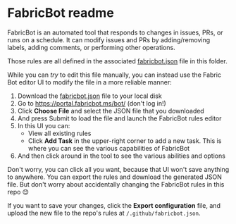 FabricBot readme
================

FabricBot is an automated tool that responds to changes in issues, PRs, or
runs on a schedule. It can modify issues and PRs by adding/removing labels,
adding comments, or performing other operations.

Those rules are all defined in the associated
[fabricbot.json](/.github/fabricbot.json) file in this folder.

While you can _try_ to edit this file manually, you can instead use the Fabric
Bot editor UI to modify the file in a more reliable manner:

1. Download the [fabricbot.json](/.github/fabricbot.json) file to your local disk
2. Go to https://portal.fabricbot.ms/bot/ (don't log in!)
3. Click **Choose File** and select the JSON file that you downloaded
4. And press Submit to load the file and launch the FabricBot rules editor
5. In this UI you can:
   - View all existing rules
   - Click **Add Task** in the upper-right corner to add a new task. This is
     where you can see the various capabilities of FabricBot
6. And then click around in the tool to see the various abilities and options

Don't worry, you can click all you want, because that UI won't save anything
to anywhere. You can export the rules and download the generated JSON file.
But don't worry about accidentally changing the FabricBot rules in this repo 😊

If you want to save your changes, click the **Export configuration** file, and
upload the new file to the repo's rules at `/.github/fabricbot.json`.
